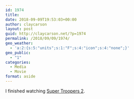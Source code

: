 ```yaml
---
id: 1974
title: 
date: 2018-09-09T19:53:03+00:00
author: claycarson
layout: post
guid: http://claycarson.net/?p=1974
permalink: /2018/09/09/1974/
geo_weather:
  - 'a:2:{s:5:"units";s:1:"F";s:4:"icon";s:4:"none";}'
geo_public:
  - "1"
categories:
  - Media
  - Movie
format: aside
---
```

I finished watching [Super Troopers 2](https://www.imdb.com/title/tt0859635/).